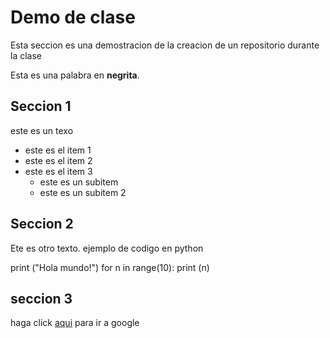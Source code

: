 # Demo de clase 

Esta seccion es una demostracion de la creacion de un repositorio durante la clase

Esta es una palabra en **negrita**.

## Seccion 1

este es un texo

* este es el item 1
* este es el item 2
* este es el item 3
  * este es un subitem
  * este es un subitem 2
  
## Seccion 2

Ete es otro texto. ejemplo de codigo en python


  print ("Hola mundo!")
   for n in range(10):
     print (n)
     
## seccion 3

haga click [aqui](www.google.com) para ir a google
